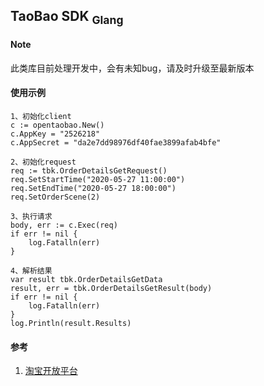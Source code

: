 ## TaoBao SDK <sub>Glang</sub>

#### Note
此类库目前处理开发中，会有未知bug，请及时升级至最新版本

#### 使用示例
```
1、初始化client
c := opentaobao.New()
c.AppKey = "2526218"
c.AppSecret = "da2e7dd98976df40fae3899afab4bfe"

2、初始化request
req := tbk.OrderDetailsGetRequest()
req.SetStartTime("2020-05-27 11:00:00")
req.SetEndTime("2020-05-27 18:00:00")
req.SetOrderScene(2)

3、执行请求
body, err := c.Exec(req)
if err != nil {
    log.Fatalln(err)
}

4、解析结果
var result tbk.OrderDetailsGetData
result, err = tbk.OrderDetailsGetResult(body)
if err != nil {
    log.Fatalln(err)
}
log.Println(result.Results)
```
 
 
#### 参考
1. [淘宝开放平台](https://open.taobao.com)